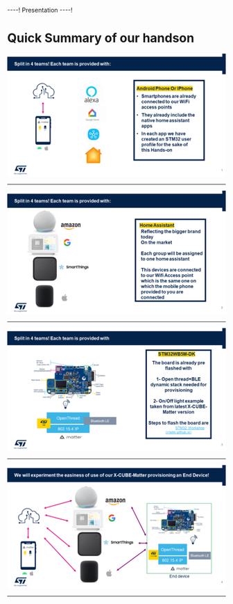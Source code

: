 ----!
Presentation
----!


# Quick Summary of our handson

![theory1](./img/slide1.png)

----

![theory1](./img/slide2.png)

----

![theory1](./img/slide3.png)

----

![theory1](./img/slide4.png)

----